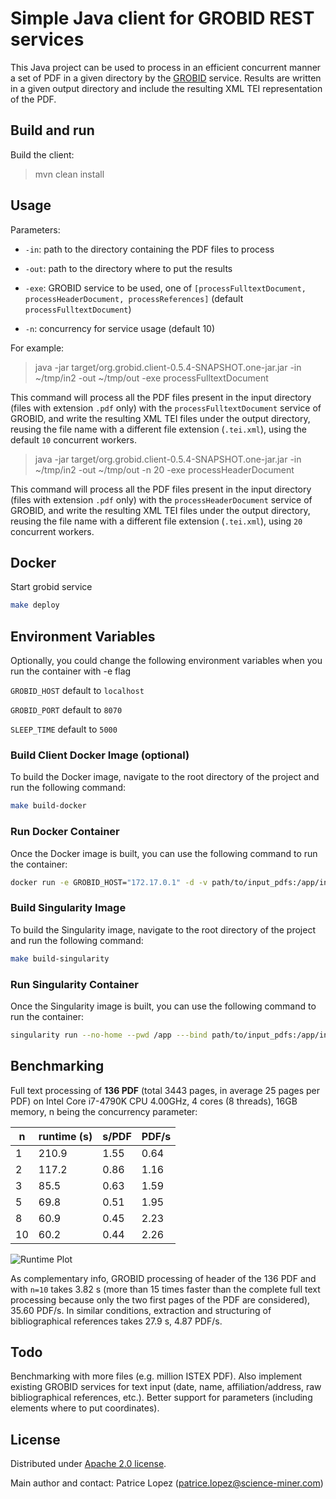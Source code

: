 # Simple Java client for GROBID REST services

This Java project can be used to process in an efficient concurrent manner a set of PDF in a given directory by the [GROBID](https://github.com/kermitt2/grobid) service. Results are written in a given output directory and include the resulting XML TEI representation of the PDF. 

## Build and run

Build the client:

> mvn clean install

## Usage

Parameters: 

* `-in`: path to the directory containing the PDF files to process 

* `-out`: path to the directory where to put the results

* `-exe`: GROBID service to be used, one of `[processFulltextDocument, processHeaderDocument, processReferences]` (default `processFulltextDocument`)

* `-n`: concurrency for service usage (default 10)

For example: 

> java -jar target/org.grobid.client-0.5.4-SNAPSHOT.one-jar.jar -in ~/tmp/in2 -out ~/tmp/out -exe processFulltextDocument

This command will process all the PDF files present in the input directory (files with extension `.pdf` only) with the `processFulltextDocument` service of GROBID, and write the resulting XML TEI files under the output directory, reusing the file name with a different file extension (`.tei.xml`), using the default `10` concurrent workers.

> java -jar target/org.grobid.client-0.5.4-SNAPSHOT.one-jar.jar -in ~/tmp/in2 -out ~/tmp/out -n 20 -exe processHeaderDocument

This command will process all the PDF files present in the input directory (files with extension `.pdf` only) with the `processHeaderDocument` service of GROBID, and write the resulting XML TEI files under the output directory, reusing the file name with a different file extension (`.tei.xml`), using `20` concurrent workers.



## Docker
Start grobid service
```bash
make deploy
```

## Environment Variables
Optionally, you could change the following environment variables when you run the container with -e flag

`GROBID_HOST` default to `localhost`

`GROBID_PORT` default to `8070`

`SLEEP_TIME` default to `5000`


### Build Client Docker Image (optional)
To build the Docker image, navigate to the root directory of the project and run the following command:


```bash
make build-docker
```

### Run Docker Container
Once the Docker image is built, you can use the following command to run the container:

```bash
docker run -e GROBID_HOST="172.17.0.1" -d -v path/to/input_pdfs:/app/input -v path/to/output:/app/output projecteaina/grobid-client-java:latest -in ./input -out ./output -n 4 -exe processFulltextDocument
```

### Build Singularity Image
To build the Singularity image, navigate to the root directory of the project and run the following command:

```bash
make build-singularity
```

### Run Singularity Container
Once the Singularity image is built, you can use the following command to run the container:

```bash
singularity run --no-home --pwd /app ---bind path/to/input_pdfs:/app/input --bind path/to/output:/app/output grobid-client-java.sif -in ./input -out ./output -n 4 -exe processFulltextDocument
```

## Benchmarking

Full text processing of __136 PDF__ (total 3443 pages, in average 25 pages per PDF) on Intel Core i7-4790K CPU 4.00GHz, 4 cores (8 threads), 16GB memory, n being the concurrency parameter:

| n  | runtime (s)| s/PDF | PDF/s |
|----|------------|-------|-------|
| 1  | 210.9  | 1.55      | 0.64 |
| 2  | 117.2  | 0.86      | 1.16 | 
| 3  | 85.5   | 0.63      | 1.59 |
| 5  | 69.8   | 0.51      | 1.95 |
| 8  | 60.9   | 0.45      | 2.23 |
| 10 | 60.2   | 0.44      | 2.26 |

![Runtime Plot](resources/20180929081805.png)

As complementary info, GROBID processing of header of the 136 PDF and with `n=10` takes 3.82 s (more than 15 times faster than the complete full text processing because only the two first pages of the PDF are considered), 35.60 PDF/s. In similar conditions, extraction and structuring of bibliographical references takes 27.9 s, 4.87 PDF/s.

## Todo

Benchmarking with more files (e.g. million ISTEX PDF). Also implement existing GROBID services for text input (date, name, affiliation/address, raw bibliographical references, etc.). Better support for parameters (including elements where to put coordinates).

## License

Distributed under [Apache 2.0 license](http://www.apache.org/licenses/LICENSE-2.0). 

Main author and contact: Patrice Lopez (<patrice.lopez@science-miner.com>)
